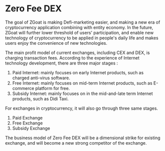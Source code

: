 # Zero Fee DEX

The goal of ZGoat is making Defi-marketing easier, and making a new era of cryptocurrency application combining with entity economy. In the future, ZGoat will further lower threshold of users' participation, and enable new technology of cryptocurrency to be applied in people's daily life and makes users enjoy the convenience of new technologies.

The main profit model of current exchanges, including CEX and DEX, is charging transaction fees. According to the experience of Internet technology development, there are three major stages :

1. Paid Internet: mainly focuses on early Internet products, such as charged anti-virus software.
2. Free Internet: mainly focuses on mid-term Internet products, such as E-commerce platform for free.
3. Subsidy Internet: mainly focuses on in the mid-and-late term Internet products, such as Didi Taxi.

For exchanges in cryptocurrency, it will also go through three same stages.

1. Paid Exchange
2. Free Exchange
3. Subsidy Exchange

The business model of Zero Fee DEX will be a dimensional strike for existing exchange, and will become a new strong competitor of the exchange.[  
](https://doc.zgoat.org/chan-pin-ji-gui-hua/wei-lai-gui-hua)

